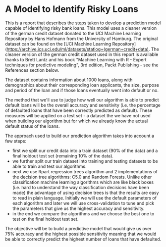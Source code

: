 # A Model to Identify Risky Loans

This is a report that describes the steps taken to develop a prediction model capable of identifying risky bank loans.  This model uses a cleaner version of the german credit dataset donated to the UCI Machine Learning Repository by Hans Hofmann from the University of Hamburg. The original dataset can be found on the [UCI Machine Learning Repository]  (https://archive.ics.uci.edu/ml/datasets/statlog+(german+credit+data). The cleaner version of the german credit dataset used in this report  is available thanks to Brett Lantz and his book "Machine Learning with R - Expert techniques for predictive modeling", 3rd edition, Packt Publishing - see the References section below.

The dataset contains information about 1000 loans, along with demographics about their corresponding loan applicants, the size, purpose and period of the loan and if those loans eventually went into default or no.  

The method that we'll use to judge how well our algorithm is able to predict default loans will be the overall accuracy and sensitivity (i.e. the percentage of defaulted loans that have been correctly predicted as default). These measures will be applied on a test set - a dataset the we have not used when building our algorithm but for which we already know the actual default status of the loans.

The approach used to build our prediction algorithm takes into account a few steps:
- first we split our credit data into a train dataset (90% of the data) and a final holdout test set (remaining 10% of the data).  
- we further split our train dataset into training and testing datasets to be able to train and test our algorithms. 
- next we use Rpart regression trees algorithm and  2 implementations of the decision tree algorithms: C5.0 and Random Forests. Unlike other classification machine learning algorithms which are like black boxes (i.e. hard to understand the way classification decisions have been made) the advantage of using decision trees is that the results are easy to read in plain language. Initially we will use the default parameters of each algorithm and later we will use cross-validation to tune and pick the parameters that give us the highest accuracy and sensitivity.  
- in the end we compare the algorithms and we choose the best one to test on the final holdout test set.

The objective will be to build a predictive model that would give us over 75% accuracy and the highest possible sensitivity meaning that we would be able to correctly predict the highest number of loans that have defaulted.
